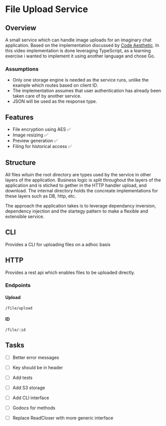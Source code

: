 # File Upload Service

## Overview

A small service which can handle image uploads for an imaginary chat application. Based on the implementation discussed by [Code Aesthetic](https://www.youtube.com/watch?v=J1f5b4vcxCQ). In this video implementation is done leveraging TypeScript, as a learning exercise i wanted to implement it using another language and chose Go.

### Assumptions

- Only one storage engine is needed as the service runs, unlike the example which routes based on client ID.
- The implementation assumes that user authentication has already been taken care of by another service.
- JSON will be used as the response type.

## Features

- File encryption using AES ✅
- Image resizing ✅
- Preview generation ✅
- Filing for historical access ✅

## Structure

All files wituin the root directory are types used by the service in other layers of the application. Business logic is split throughout the layers of the application and is stiched to gether in the HTTP handler upload, and download. The internal directory holds the concreate implementations for these layers such as DB, http, etc.

The approach the application takes is to leverage dependancy inversion, dependency injection and the startegy pattern to make a flexible and extensible service.

## CLI

Provides a CLI for uploading files on a adhoc basis

## HTTP

Provides a rest api which enables files to be uploaded directly.

### Endpoints

#### Upload

`/file/upload`

#### ID

`/file/:id`



## Tasks

- [ ] Better error messages
- [ ] Key should be in header
- [ ] Add tests
- [ ] Add S3 storage
- [ ] Add CLI interface
- [ ] Godocs for methods
- [ ] Replace ReadCloser with more generic interface


